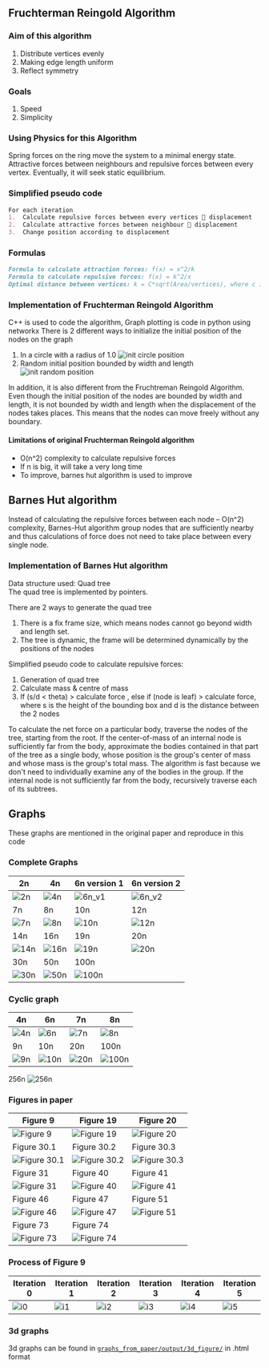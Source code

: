 ## Fruchterman Reingold Algorithm 

### Aim of this algorithm 
1.	Distribute vertices evenly
2.	Making edge length uniform 
3.	Reflect symmetry 
### Goals
1.	Speed
2.	Simplicity 
### Using Physics for this Algorithm
Spring forces on the ring move the system to a minimal energy state. Attractive forces between neighbours and repulsive forces between every vertex. Eventually, it will seek static equilibrium. 
### Simplified pseudo code
```markdown
For each iteration
1.	Calculate repulsive forces between every vertices  displacement
2.	Calculate attractive forces between neighbour  displacement
3.	Change position according to displacement
```
### Formulas
```markdown
Formula to calculate attraction forces: f(x) = x^2/k
Formula to calculate repulsive forces: f(x) = k^2/x
Optimal distance between vertices: k = C*sqrt(Area/vertices), where c is a constant that is found experimentally. 
```
### Implementation of Fruchterman Reingold Algorithm 
C++ is used to code the algorithm, Graph plotting is code in python using networkx 
There is 2 different ways to initialize the initial position of the nodes on the graph
1.	In a circle with a radius of 1.0
![init circle position]()
2.	Random initial position bounded by width and length
![init random position]()

In addition, it is also different from the Fruchtreman Reingold Algorithm. Even though the initial position of the nodes are bounded by width and length, it is not bounded by width and length when the displacement of the nodes takes places. This means that the nodes can move freely without any boundary. 

#### Limitations of original Fruchterman Reingold algorithm
* O(n^2) complexity to calculate repulsive forces
* If n is big, it will take a very long time
* To improve, barnes hut algorithm is used to improve
## Barnes Hut algorithm 
Instead of calculating the repulsive forces between each node – O(n^2) complexity, Barnes-Hut algorithm group nodes that are sufficiently nearby and thus calculations of force does not need to take place between every single node. 

### Implementation of Barnes Hut algorithm
Data structure used: Quad tree <br/>
The quad tree is implemented by pointers.


There are 2 ways to generate the quad tree
1.	There is a fix frame size, which means nodes cannot go beyond width and length set.
2.	The tree is dynamic, the frame will be determined dynamically by the positions of the nodes

Simplified pseudo code to calculate repulsive forces: 
1.	Generation of quad tree 
2.	Calculate mass & centre of mass
3.	If (s/d < theta) > calculate force , else if (node is leaf) > calculate force, where s is the height of the bounding box and d is the distance between the 2 nodes

To calculate the net force on a particular body, traverse the nodes of the tree, starting from the root. If the center-of-mass of an internal node is sufficiently far from the body, approximate the bodies contained in that part of the tree as a single body, whose position is the group's center of mass and whose mass is the group's total mass. The algorithm is fast because we don't need to individually examine any of the bodies in the group. If the internal node is not sufficiently far from the body, recursively traverse each of its subtrees.

## Graphs
These graphs are mentioned in the original paper and reproduce in this code 

### Complete Graphs
2n | 4n | 6n version 1 | 6n version 2
-- | -- | ------------ | ------------ 
![2n](../../tree/main/graphs_from_paper/output/complete_graph/2n.png) | ![4n](https://github.com/lsscecilia/GraphVisualisation/blob/main/graphs_from_paper/output/complete_graph/4n.png) | ![6n_v1](https://github.com/lsscecilia/GraphVisualisation/blob/main/graphs_from_paper/output/complete_graph/6n.png) | ![6n_v2](https://github.com/lsscecilia/GraphVisualisation/blob/main/graphs_from_paper/output/complete_graph/6n_v2.png)
7n | 8n | 10n | 12n
![7n](https://github.com/lsscecilia/GraphVisualisation/blob/main/graphs_from_paper/output/complete_graph/7n.png) | ![8n](https://github.com/lsscecilia/GraphVisualisation/blob/main/graphs_from_paper/output/complete_graph/8n.png) | ![10n](https://github.com/lsscecilia/GraphVisualisation/blob/main/graphs_from_paper/output/complete_graph/10n.png) | ![12n](https://github.com/lsscecilia/GraphVisualisation/blob/main/graphs_from_paper/output/complete_graph/12n.png)
14n | 16n | 19n | 20n
![14n](https://github.com/lsscecilia/GraphVisualisation/blob/main/graphs_from_paper/output/complete_graph/14n.png) | ![16n](https://github.com/lsscecilia/GraphVisualisation/blob/main/graphs_from_paper/output/complete_graph/16n.png) | ![19n](https://github.com/lsscecilia/GraphVisualisation/blob/main/graphs_from_paper/output/complete_graph/19n.png) | ![20n](https://github.com/lsscecilia/GraphVisualisation/blob/main/graphs_from_paper/output/complete_graph/20n.png)
30n | 50n | 100n 
![30n](https://github.com/lsscecilia/GraphVisualisation/blob/main/graphs_from_paper/output/complete_graph/30n.png) | ![50n](https://github.com/lsscecilia/GraphVisualisation/blob/main/graphs_from_paper/output/complete_graph/50n.png) | ![100n](https://github.com/lsscecilia/GraphVisualisation/blob/main/graphs_from_paper/output/complete_graph/100n.png)

### Cyclic graph
4n | 6n | 7n | 8n
-- | -- | -- | --
![4n](https://github.com/lsscecilia/GraphVisualisation/blob/main/graphs_from_paper/output/cyclic_graph/4n_c.png) | ![6n]() | ![7n](https://github.com/lsscecilia/GraphVisualisation/blob/main/graphs_from_paper/output/cyclic_graph/7n_c.png) | ![8n](https://github.com/lsscecilia/GraphVisualisation/blob/main/graphs_from_paper/output/cyclic_graph/8n_c.png)
9n | 10n | 20n | 100n
![9n](https://github.com/lsscecilia/GraphVisualisation/blob/main/graphs_from_paper/output/cyclic_graph/9n_c.png) | ![10n](https://github.com/lsscecilia/GraphVisualisation/blob/main/graphs_from_paper/output/cyclic_graph/10n_c.png) | ![20n](https://github.com/lsscecilia/GraphVisualisation/blob/main/graphs_from_paper/output/cyclic_graph/20n_c.png) | ![100n](https://github.com/lsscecilia/GraphVisualisation/blob/main/graphs_from_paper/output/cyclic_graph/100n_c.png)
256n 
![256n](https://github.com/lsscecilia/GraphVisualisation/blob/main/graphs_from_paper/output/cyclic_graph/256n_c.png)

### Figures in paper
Figure 9 | Figure 19 | Figure 20 
-- | -- | -- 
![Figure 9](https://github.com/lsscecilia/GraphVisualisation/blob/main/graphs_from_paper/output/bh/Figure_9.png) | ![Figure 19](https://github.com/lsscecilia/GraphVisualisation/blob/main/graphs_from_paper/output/bh/Figure_19.png) | ![Figure 20](https://github.com/lsscecilia/GraphVisualisation/blob/main/graphs_from_paper/output/bh/Figure_20.png)
Figure 30.1 | Figure 30.2 | Figure 30.3
![Figure 30.1](https://github.com/lsscecilia/GraphVisualisation/blob/main/graphs_from_paper/output/bh/Figure_30_1.png) | ![Figure 30.2](https://github.com/lsscecilia/GraphVisualisation/blob/main/graphs_from_paper/output/bh/Figure_30_2.png) | ![Figure 30.3](https://github.com/lsscecilia/GraphVisualisation/blob/main/graphs_from_paper/output/bh/Figure_30_3.png)
Figure 31 | Figure 40 | Figure 41
![Figure 31](https://github.com/lsscecilia/GraphVisualisation/blob/main/graphs_from_paper/output/bh/Figure_31.png) | ![Figure 40](https://github.com/lsscecilia/GraphVisualisation/blob/main/graphs_from_paper/output/bh/Figure_40.png) | ![Figure 41](https://github.com/lsscecilia/GraphVisualisation/blob/main/graphs_from_paper/output/bh/Figure_41.png)
Figure 46 | Figure 47 | Figure 51
![Figure 46](https://github.com/lsscecilia/GraphVisualisation/blob/main/graphs_from_paper/output/bh/Figure_46.png) | ![Figure 47](https://github.com/lsscecilia/GraphVisualisation/blob/main/graphs_from_paper/output/bh/Figure_47.png) | ![Figure 51](https://github.com/lsscecilia/GraphVisualisation/blob/main/graphs_from_paper/output/bh/Figure_51_r.png)
Figure 73 | Figure 74 
![Figure 73](https://github.com/lsscecilia/GraphVisualisation/blob/main/graphs_from_paper/output/bh/Figure_73.png) | ![Figure 74](https://github.com/lsscecilia/GraphVisualisation/blob/main/graphs_from_paper/output/bh/Figure_74.png)

### Process of Figure 9
Iteration 0 | Iteration 1 | Iteration 2 | Iteration 3 | Iteration 4 | Iteration 5
----------- | ----------- | ----------- | ----------- | ----------- | -----------
![i0](https://github.com/lsscecilia/GraphVisualisation/blob/main/graphs_from_paper/output/bh/Figure_9_process/Figure_9_0.png) | ![i1](https://github.com/lsscecilia/GraphVisualisation/blob/main/graphs_from_paper/output/bh/Figure_9_process/Figure_9_1.png) |![i2](https://github.com/lsscecilia/GraphVisualisation/blob/main/graphs_from_paper/output/bh/Figure_9_process/Figure_9_2.png) | ![i3](https://github.com/lsscecilia/GraphVisualisation/blob/main/graphs_from_paper/output/bh/Figure_9_process/Figure_9_3.png) | ![i4](https://github.com/lsscecilia/GraphVisualisation/blob/main/graphs_from_paper/output/bh/Figure_9_process/Figure_9_4.png) | ![i5](https://github.com/lsscecilia/GraphVisualisation/blob/main/graphs_from_paper/output/bh/Figure_9_process/Figure_9_5.png)

### 3d graphs
3d graphs can be found in [`graphs_from_paper/output/3d_figure/`](https://github.com/lsscecilia/GraphVisualisation/tree/main/graphs_from_paper/output/3d_figure) in .html format
